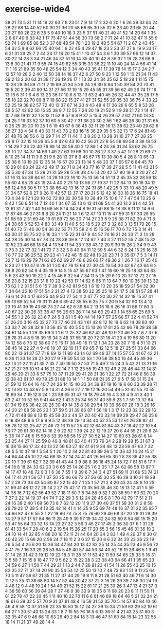 # exercise-wide4
38
21
73
5
31
11
14
19
22
60
7
8
23
51
7
9
14
17
2
32
6
20
1
6
26
39
33
64
24
28
22
68
14
40
52
60
30
21
36
20
58
66
65
30
55
32
6
23
40
23
65
20
44
23
27
60
28
22
6
35
5
9
40
10
18
3
23
5
37
51
40
21
40
41
52
14
20
64
1
35
2
8
67
40
6
33
42
1
17
75
47
51
44
58
30
73
58
2
7
71
24
41
10
32
47
11
55
9
52
74
1
69
85
86
52
3
37
68
48
54
78
1
23
19
2
48
5
54
67
11
2
67
2
43
45
54
32
5
8
8
62
66
25
40
64
1
9
22
45
4
29
47
18
23
2
23
37
27
9
19
9
33
17
6
21
31
39
25
7
2
44
24
17
18
20
15
41
1
10
47
54
3
6
1
30
39
57
66
12
14
37
30
22
14
28
3
34
21
46
34
37
51
10
14
35
40
10
42
8
39
37
1
18
28
28
68
9
13
8
30
21
41
71
9
55
74
15
49
62
55
3
15
33
36
22
11
10
40
24
14
4
56
41
14
11
1
16
21
89
35
50
48
25
54
12
3
34
40
43
35
41
17
39
78
14
15
17
3
24
2
7
12
57
10
28
2
2
40
13
50
38
14
18
37
42
6
27
50
9
23
1
12
58
1
10
21
34
11
43
39
2
13
2
20
62
31
38
17
26
19
26
17
1
13
32
34
34
35
62
5
18
28
1
11
15
75
10
28
28
36
59
71
11
2
19
69
41
30
5
29
24
28
30
8
64
1
50
39
84
20
70
81
18
5
20
2
39
41
60
14
31
27
56
17
19
15
29
45
55
31
39
56
62
49
26
74
17
16
13
16
6
31
1
6
4
6
13
23
36
17
10
6
6
13
13
63
2
40
45
26
32
44
47
35
28
17
5
35
10
22
32
70
89
8
7
19
68
22
15
27
41
27
31
52
55
26
35
30
36
75
4
33
22
52
25
19
38
62
57
72
40
12
37
67
14
20
4
43
48
4
17
26
29
6
65
5
8
53
26
29
5
57
42
82
50
15
25
38
9
7
12
55
7
24
20
19
21
52
9
1
9
38
21
72
1
14
47
10
7
68
19
12
32
1
8
13
11
52
8
57
6
8
9
37
5
15
4
26
29
57
2
62
71
60
13
30
24
25
1
16
33
52
37
10
60
5
50
42
7
31
38
23
30
2
56
1
62
46
26
30
21
31
65
6
25
25
35
20
19
25
1
6
19
43
67
6
36
45
32
11
29
16
13
38
62
23
40
29
62
8
36
27
33
4
34
6
43
33
11
43
73
2
63
16
15
36
29
35
5
5
32
13
17
6
24
81
49
21
48
76
38
56
6
12
69
7
14
27
11
44
11
3
8
20
2
13
28
31
10
27
7
27
28
25
29
6
17
32
15
16
26
65
5
9
42
6
43
16
42
56
21
22
8
54
58
69
58
3
38
18
53
1
14
29
7
23
22
40
78
89
14
28
59
40
2
12
89
1
4
24
36
31
34
53
62
26
75
39
10
27
34
37
14
66
1
49
27
63
19
68
30
10
26
27
3
37
5
42
17
28
21
69
77
6
10
25
14
11
11
3
6
21
9
5
28
13
37
8
9
45
67
75
13
30
80
5
4
26
8
13
65
13
25
38
6
13
19
26
12
35
14
16
57
29
23
13
14
5
48
33
37
1
65
57
6
84
45
70
10
29
61
63
24
22
42
49
17
32
71
8
34
43
77
16
17
39
27
26
5
5
11
41
43
21
5
35
5
30
47
34
15
38
21
31
59
28
5
28
38
4
6
13
20
42
57
80
19
9
3
20
37
47
51
16
13
53
39
84
61
13
28
19
23
16
10
75
13
56
14
51
13
2
45
35
32
28
59
18
55
60
4
65
25
43
15
24
4
40
2
23
10
13
56
27
19
37
11
22
64
13
30
19
34
12
56
12
4
58
30
5
17
33
38
66
42
13
16
17
24
31
85
1
42
25
9
33
10
48
20
49
5
31
34
57
52
9
27
9
26
11
42
57
12
37
17
20
21
5
12
42
16
30
18
26
16
75
18
41
73
4
34
9
12
1
20
10
52
72
60
32
30
59
10
36
49
75
10
8
17
7
47
54
13
25
6
8
43
1
56
6
51
14
7
12
40
1
34
67
35
13
6
13
41
68
54
41
30
13
2
61
4
42
51
13
61
31
7
42
1
40
16
68
58
8
14
34
24
8
16
31
50
88
15
18
38
8
11
12
14
6
6
17
87
46
46
27
31
8
8
20
24
11
21
14
1
6
12
47
10
11
15
47
59
31
57
33
26
55
51
68
59
2
31
69
48
19
61
69
72
56
20
7
14
27
23
8
9
25
38
71
82
39
4
71
3
24
38
65
5
52
53
4
80
33
49
11
40
5
53
18
5
29
27
3
32
60
3
13
51
79
28
15
51
40
72
51
40
30
54
36
32
53
71
75
58
2
4
15
16
56
17
70
6
72
75
3
14
41
63
30
21
55
75
22
5
16
33
1
1
15
22
31
67
9
44
57
74
16
21
24
33
71
3
14
28
44
28
25
30
14
67
78
24
28
38
39
8
17
24
62
7
40
3
27
11
52
55
7
48
15
32
10
52
23
46
68
18
84
4
13
54
11
54
23
7
38
43
12
20
9
30
15
26
2
34
9
9
43
3
73
3
22
77
32
1
41
73
7
3
32
5
8
40
64
11
12
59
5
44
6
32
6
24
15
25
16
35
1
8
77
32
36
25
52
29
23
41
1
42
46
15
62
48
13
20
23
71
3
35
67
7
5
3
14
11
32
7
13
16
29
79
71
63
65
62
69
27
48
6
28
60
17
49
36
2
1
26
7
16
17
25
40
8
23
27
1
10
47
6
29
51
1
20
42
76
13
64
27
30
45
16
54
30
42
67
43
64
6
2
38
8
20
62
54
9
4
35
19
9
14
5
15
47
55
67
63
1
47
16
60
19
25
18
33
64
83
5
6
23
43
50
19
22
2
4
15
46
8
32
54
7
34
11
5
25
29
6
10
20
37
12
72
27
15
36
23
8
32
15
23
31
8
10
22
42
53
17
14
62
6
65
11
13
64
7
60
10
35
39
13
32
75
62
1
2
31
51
5
6
15
7
38
3
2
42
81
9
53
1
6
19
10
20
35
18
59
21
54
32
30
7
34
64
25
10
17
51
54
2
21
27
4
13
38
50
22
35
25
16
54
17
5
38
51
57
28
41
76
6
14
20
4
17
63
25
44
9
50
27
54
11
2
47
77
20
30
27
14
32
18
15
37
41
69
13
69
52
54
79
31
11
46
6
39
42
35
55
6
25
75
7
20
9
54
32
90
13
4
12
23
19
41
39
19
43
68
73
27
44
62
6
39
84
2
13
16
18
6
26
16
31
66
17
80
3
40
67
22
30
26
33
38
47
55
26
63
26
7
14
54
63
29
40
1
14
55
65
25
69
5
34
55
1
2
26
32
23
6
7
24
5
3
61
1
5
40
44
14
19
7
57
25
68
57
32
4
41
52
74
31
26
20
3
16
45
32
27
73
77
46
20
43
1
61
42
8
12
18
19
6
62
14
38
83
40
53
33
7
26
38
32
8
13
56
45
10
40
5
50
15
10
26
17
61
25
42
66
78
29
38
58
34
61
14
55
1
29
35
69
3
1
1
6
11
25
32
46
62
42
48
10
9
20
46
30
7
6
7
37
6
28
78
31
4
8
9
16
39
19
34
3
48
37
55
18
20
72
31
18
41
23
4
19
56
80
11
20
74
12
58
8
73
12
58
60
7
5
16
17
38
49
16
11
12
1
34
23
28
30
7
19
4
51
10
21
38
45
14
22
27
4
9
48
18
37
32
10
11
7
69
65
7
12
12
5
18
27
25
51
33
64
66
80
22
13
61
37
57
71
8
69
12
11
80
43
14
62
69
49
37
14
15
57
55
41
67
42
21
6
26
11
33
18
28
27
20
27
9
78
50
54
52
53
1
70
58
38
80
16
44
45
49
36
42
13
21
22
11
41
35
7
35
7
40
19
50
37
53
71
5
49
7
15
24
3
5
43
21
13
21
16
57
21
27
39
10
51
4
16
21
22
14
7
1
12
23
55
19
43
32
49
2
28
46
44
31
14
31
25
46
20
21
33
6
57
75
10
37
11
29
29
41
28
31
36
1
22
27
72
21
46
8
56
39
12
38
43
61
37
49
78
25
31
88
10
14
1
1
1
50
68
21
35
27
6
5
17
58
31
15
24
31
59
12
15
64
16
40
7
24
26
14
15
40
33
34
39
87
19
16
19
6
60
33
39
28
71
20
13
82
14
43
67
5
9
14
31
4
26
6
27
2
19
12
16
20
54
49
5
31
62
55
70
55
18
89
34
7
19
12
8
24
1
23
58
65
31
47
16
18
79
49
16
4
3
39
4
9
41
3
40
1
63
2
47
10
52
55
9
41
44
62
1
41
3
25
34
56
31
40
59
8
23
1
7
59
13
32
84
81
34
19
65
36
42
30
26
30
49
14
35
8
30
29
54
19
39
66
87
26
18
3
26
16
44
20
21
68
59
26
23
1
37
59
5
31
39
66
87
1
56
18
1
3
17
12
23
32
32
29
16
4
72
41
48
68
8
13
15
45
59
33
2
44
57
20
40
40
33
14
69
29
29
47
56
25
8
6
19
49
48
9
6
17
6
9
9
5
12
38
29
29
13
34
40
52
25
53
12
61
26
38
82
41
36
78
12
32
25
47
21
46
72
13
11
57
25
42
12
64
81
84
43
37
16
42
22
10
54
76
77
29
61
30
82
14
16
2
9
22
52
1
39
24
22
12
19
27
20
8
44
55
21
29
6
24
5
36
74
7
48
6
15
59
8
33
39
58
58
15
27
30
52
14
27
10
60
63
26
61
6
14
23
25
44
27
11
25
59
8
46
8
48
81
63
40
41
73
79
34
2
28
19
28
15
31
67
3
16
38
15
66
17
32
40
13
22
56
63
27
42
41
61
9
24
48
12
23
26
47
63
7
32
48
5
5
10
37
19
1
5
54
5
1
20
10
2
34
22
81
40
89
26
5
10
33
42
14
24
15
21
54
64
44
45
10
22
64
68
35
37
14
24
41
43
26
56
65
30
1
8
28
39
42
55
38
20
10
7
39
61
62
7
32
39
41
43
44
3
9
38
8
36
18
45
24
18
72
7
81
51
6
17
7
54
18
8
18
24
33
62
23
3
6
65
25
14
26
25
1
6
2
35
1
7
24
62
66
58
13
87
7
14
17
47
18
48
72
9
3
1
6
36
7
55
1
9
39
6
7
34
3
4
27
51
69
11
31
69
53
74
21
64
17
41
21
1
56
57
1
37
50
25
46
66
73
37
56
65
30
25
46
28
3
16
21
19
28
57
2
28
73
34
43
54
80
87
22
15
40
7
1
25
1
57
21
2
4
20
43
24
48
8
10
25
31
69
41
48
12
22
29
14
2
27
75
42
17
73
35
56
35
46
30
18
13
12
41
1
5
59
14
38
16
7
12
62
56
49
52
7
18
11
50
7
8
34
88
9
32
1
20
36
59
1
60
62
70
20
7
27
2
22
14
19
37
44
74
7
22
29
3
5
12
24
28
45
6
8
1
70
42
79
17
51
2
11
24
16
38
2
40
1
69
56
73
8
7
62
12
20
11
9
27
30
40
37
51
58
30
31
2
8
58
26
79
22
17
38
5
4
13
35
42
14
41
4
14
35
9
55
69
74
48
16
37
31
22
35
65
7
54
66
82
47
6
55
2
1
22
18
66
73
75
3
75
76
60
29
46
68
37
20
28
31
28
39
74
27
9
57
17
57
64
86
11
28
49
9
39
57
19
34
42
24
32
50
8
54
68
15
15
20
53
47
55
64
33
32
13
74
23
27
32
3
56
3
45
27
17
45
2
36
30
37
6
1
31
28
61
41
33
54
7
28
40
6
2
2
19
54
15
26
25
17
20
55
3
56
15
45
46
31
36
19
2
24
10
14
41
32
85
4
88
20
16
72
11
21
44
64
20
34
2
83
1
49
4
26
37
8
30
61
40
42
20
15
66
20
2
56
24
7
18
11
2
3
6
37
15
20
8
6
32
34
20
23
36
23
19
26
5
54
4
25
6
20
13
26
34
47
84
20
13
42
82
25
14
25
44
35
23
45
9
56
72
4
41
75
7
16
33
29
28
53
64
5
49
40
57
44
53
34
40
52
16
19
28
46
5
1
9
41
31
14
26
31
42
3
19
12
19
22
18
3
11
28
51
11
53
42
11
50
54
65
25
33
5
16
31
5
5
58
7
15
15
8
18
47
77
9
5
62
2
15
22
28
3
23
38
43
64
66
41
1
35
65
23
34
59
6
27
1
1
50
7
44
29
21
1
13
2
44
7
26
81
23
41
54
11
26
55
43
25
10
15
83
35
22
71
37
14
20
90
35
54
54
12
25
50
13
10
7
48
73
63
1
51
9
11
25
64
70
5
11
47
59
67
21
35
11
27
37
44
29
19
8
11
8
21
28
51
63
40
46
71
6
14
30
11
12
5
35
31
36
68
80
14
57
52
44
30
42
37
22
3
16
26
29
39
7
58
30
24
19
4
48
12
9
4
48
19
24
1
54
49
21
52
15
22
81
17
21
25
30
26
3
47
13
4
21
37
3
4
38
58
60
56
36
84
28
7
37
48
9
38
33
9
18
35
8
11
68
20
23
8
11
11
50
11
81
22
78
47
22
30
45
1
11
40
10
22
70
11
6
6
61
46
69
18
64
46
5
21
32
24
21
18
61
6
38
32
5
57
70
9
31
37
81
48
4
16
58
31
52
35
70
5
14
57
82
84
10
46
46
4
9
58
10
37
51
56
23
35
18
50
15
12
24
27
39
15
24
21
59
63
29
52
19
61
64
27
1
20
51
40
13
24
33
1
8
7
15
55
76
18
5
6
13
36
51
4
21
43
25
31
60
3
32
35
47
6
9
46
68
10
63
26
49
2
84
18
3
13
46
47
51
60
64
15
14
23
32
55
18
14
11
21
37
49
28
14
4
